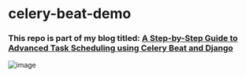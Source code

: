 # celery-beat-demo
### This repo is part of my blog titled: [A Step-by-Step Guide to Advanced Task Scheduling using Celery Beat and Django](https://blogs.snehangshu.dev/a-step-by-step-guide-to-advanced-task-scheduling-using-celery-beat-and-django)


![image](https://github.com/user-attachments/assets/4885d12f-6596-4b78-9949-3c2371159af0)
